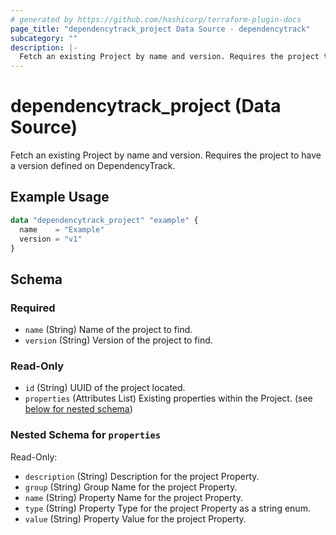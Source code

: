 ```yaml
---
# generated by https://github.com/hashicorp/terraform-plugin-docs
page_title: "dependencytrack_project Data Source - dependencytrack"
subcategory: ""
description: |-
  Fetch an existing Project by name and version. Requires the project to have a version defined on DependencyTrack.
---
```


# dependencytrack_project (Data Source)

Fetch an existing Project by name and version. Requires the project to have a version defined on DependencyTrack.

## Example Usage

```terraform
data "dependencytrack_project" "example" {
  name    = "Example"
  version = "v1"
}
```

<!-- schema generated by tfplugindocs -->
## Schema

### Required

- `name` (String) Name of the project to find.
- `version` (String) Version of the project to find.

### Read-Only

- `id` (String) UUID of the project located.
- `properties` (Attributes List) Existing properties within the Project. (see [below for nested schema](#nestedatt--properties))

<a id="nestedatt--properties"></a>
### Nested Schema for `properties`

Read-Only:

- `description` (String) Description for the project Property.
- `group` (String) Group Name for the project Property.
- `name` (String) Property Name for the project Property.
- `type` (String) Property Type for the project Property as a string enum.
- `value` (String) Property Value for the project Property.
